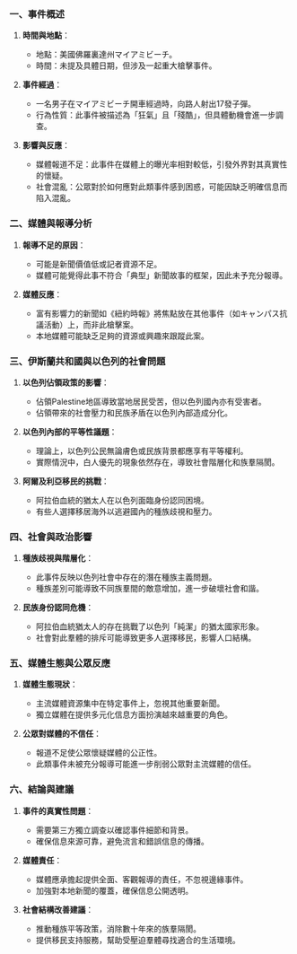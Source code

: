 ### 一、事件概述
1. **時間與地點**： 
   - 地點：美國佛羅裏達州マイアミビーチ。
   - 時間：未提及具體日期，但涉及一起重大槍擊事件。

2. **事件經過**：
   - 一名男子在マイアミビーチ開車經過時，向路人射出17發子彈。
   - 行為性質：此事件被描述為「狂氣」且「殘酷」，但具體動機會進一步調查。

3. **影響與反應**：
   - 媒體報道不足：此事件在媒體上的曝光率相對較低，引發外界對其真實性的懷疑。
   - 社會混亂：公眾對於如何應對此類事件感到困惑，可能因缺乏明確信息而陷入混亂。

### 二、媒體與報導分析
1. **報導不足的原因**：
   - 可能是新聞價值低或記者資源不足。
   - 媒體可能覺得此事不符合「典型」新聞故事的框架，因此未予充分報導。

2. **媒體反應**：
   - 富有影響力的新聞如《紐約時報》將焦點放在其他事件（如キャンパス抗議活動）上，而非此槍擊案。
   - 本地媒體可能缺乏足夠的資源或興趣來跟蹤此案。

### 三、伊斯蘭共和國與以色列的社會問題
1. **以色列佔領政策的影響**：
   - 佔領Palestine地區導致當地居民受苦，但以色列國內亦有受害者。
   - 佔領帶來的社會壓力和民族矛盾在以色列內部造成分化。

2. **以色列內部的平等性議題**：
   - 理論上，以色列公民無論膚色或民族背景都應享有平等權利。
   - 實際情況中，白人優先的現象依然存在，導致社會階層化和族羣隔閡。

3. **阿爾及利亞移民的挑戰**：
   - 阿拉伯血統的猶太人在以色列面臨身份認同困境。
   - 有些人選擇移居海外以逃避國內的種族歧視和壓力。

### 四、社會與政治影響
1. **種族歧視與階層化**：
   - 此事件反映以色列社會中存在的潛在種族主義問題。
   - 種族差別可能導致不同族羣間的敵意增加，進一步破壞社會和諧。

2. **民族身份認同危機**：
   - 阿拉伯血統猶太人的存在挑戰了以色列「純潔」的猶太國家形象。
   - 社會對此羣體的排斥可能導致更多人選擇移民，影響人口結構。

### 五、媒體生態與公眾反應
1. **媒體生態現狀**：
   - 主流媒體資源集中在特定事件上，忽視其他重要新聞。
   - 獨立媒體在提供多元化信息方面扮演越來越重要的角色。

2. **公眾對媒體的不信任**：
   - 報道不足使公眾懷疑媒體的公正性。
   - 此類事件未被充分報導可能進一步削弱公眾對主流媒體的信任。

### 六、結論與建議
1. **事件的真實性問題**：
   - 需要第三方獨立調查以確認事件細節和背景。
   - 確保信息來源可靠，避免流言和錯誤信息的傳播。

2. **媒體責任**：
   - 媒體應承擔起提供全面、客觀報導的責任，不忽視邊緣事件。
   - 加強對本地新聞的覆蓋，確保信息公開透明。

3. **社會結構改善建議**：
   - 推動種族平等政策，消除數十年來的族羣隔閡。
   - 提供移民支持服務，幫助受壓迫羣體尋找適合的生活環境。